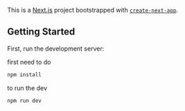 This is a [Next.js](https://nextjs.org) project bootstrapped with [`create-next-app`](https://nextjs.org/docs/app/api-reference/cli/create-next-app).

## Getting Started

First, run the development server:

first need to do 

```bash
npm install
```

to run the dev
```bash
npm run dev


```
